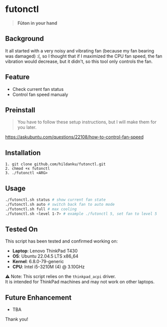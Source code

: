 # futonctl
> **Fūton in your hand**

## Background
It all started with a very noisy and vibrating fan (because my fan bearing was damaged) :(, so I thought that if I maximized the CPU fan speed, the fan vibration would decrease, but it didn't, so this tool only controls the fan.

## Feature
- Check current fan status
- Control fan speed manualy

## Preinstall
> You have to follow these setup instructions, but I will make them for you later. 

https://askubuntu.com/questions/22108/how-to-control-fan-speed

## Installation
```
1. git clone github.com/hildanku/futonctl.git
2. chmod +x futonctl
3. ./futonctl <ARG>
```

## Usage
```bash
./futonctl.sh status # show current fan state
./futonctl.sh auto # switch back fan to auto mode
./futonctl.sh full # max cooling
./futonctl.sh <level 1-7> # example ./futonctl 5, set fan to level 5
```

## Tested On
This script has been tested and confirmed working on:

- **Laptop**: Lenovo ThinkPad T430  
- **OS**: Ubuntu 22.04.5 LTS x86_64  
- **Kernel**: 6.8.0-79-generic  
- **CPU**: Intel i5-3210M (4) @ 3.10GHz  

⚠️ Note: This script relies on the `thinkpad_acpi` driver.  
It is intended for ThinkPad machines and may not work on other laptops.

## Future Enhancement
- TBA

Thank you!
